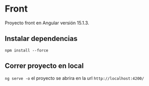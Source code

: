 # Front

Proyecto front en Angular versión 15.1.3.

## Instalar dependencias 

`npm install --force`

## Correr proyecto en local

`ng serve -o` el proyecto se abrira en la url `http://localhost:4200/`

